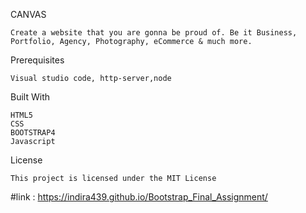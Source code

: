 
CANVAS

    Create a website that you are gonna be proud of. Be it Business, Portfolio, Agency, Photography, eCommerce & much more.


Prerequisites

    Visual studio code, http-server,node


Built With

    HTML5
    CSS
    BOOTSTRAP4
    Javascript

License

    This project is licensed under the MIT License


#link : https://indira439.github.io/Bootstrap_Final_Assignment/